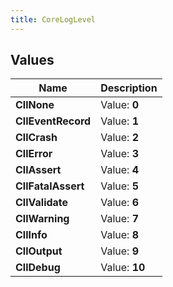 ```yaml
---
title: CoreLogLevel
---
```


## Values

| Name | Description |
| ---- | ----------- |
| **CllNone** | Value: **0** |
| **CllEventRecord** | Value: **1** |
| **CllCrash** | Value: **2** |
| **CllError** | Value: **3** |
| **CllAssert** | Value: **4** |
| **CllFatalAssert** | Value: **5** |
| **CllValidate** | Value: **6** |
| **CllWarning** | Value: **7** |
| **CllInfo** | Value: **8** |
| **CllOutput** | Value: **9** |
| **CllDebug** | Value: **10** |

